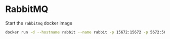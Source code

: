 # RabbitMQ

Start the `rabbitmq` docker image

```sh
docker run -d --hostname rabbit --name rabbit -p 15672:15672 -p 5672:5672 rabbitmq
```
